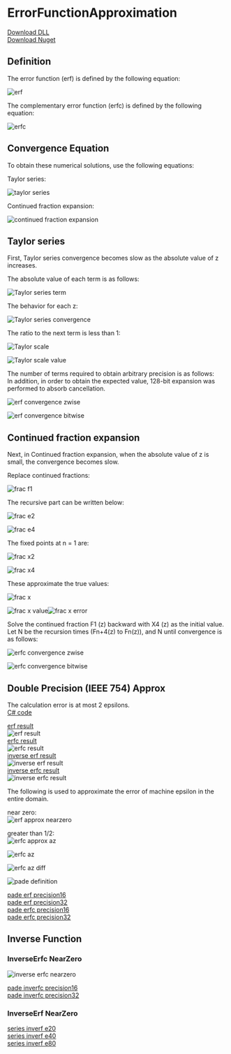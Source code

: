 # ErrorFunctionApproximation

[Download DLL](https://github.com/tk-yoshimura/ErrorFunctionApproximation/releases)  
[Download Nuget](https://www.nuget.org/packages/tyoshimura.ErrorFunctionFP64/)  

## Definition

The error function (erf) is defined by the following equation:

![erf](https://github.com/tk-yoshimura/ErrorFunctionApproximation/blob/main/figures/erf.svg)

The complementary error function (erfc) is defined by the following equation:

![erfc](https://github.com/tk-yoshimura/ErrorFunctionApproximation/blob/main/figures/erfc.svg)

## Convergence Equation

To obtain these numerical solutions, use the following equations:

Taylor series:

![taylor series](https://github.com/tk-yoshimura/ErrorFunctionApproximation/blob/main/figures/taylor_series.svg)

Continued fraction expansion:

![continued fraction expansion](https://github.com/tk-yoshimura/ErrorFunctionApproximation/blob/main/figures/fracexpand.svg)

## Taylor series

First, Taylor series convergence becomes slow as the absolute value of z increases.

The absolute value of each term is as follows:

![Taylor series term](https://github.com/tk-yoshimura/ErrorFunctionApproximation/blob/main/figures/taylor_terms.svg)

The behavior for each z:

![Taylor series convergence](https://github.com/tk-yoshimura/ErrorFunctionApproximation/blob/main/figures/taylor_convergence.svg)

The ratio to the next term is less than 1:

![Taylor scale](https://github.com/tk-yoshimura/ErrorFunctionApproximation/blob/main/figures/taylor_scale.svg)

![Taylor scale value](https://github.com/tk-yoshimura/ErrorFunctionApproximation/blob/main/figures/taylor_scale_value.svg)

The number of terms required to obtain arbitrary precision is as follows:  
In addition, in order to obtain the expected value, 128-bit expansion was performed to absorb cancellation.

![erf convergence zwise](https://github.com/tk-yoshimura/ErrorFunctionApproximation/blob/main/figures/erf_convergence_zwise.svg)

![erf convergence bitwise](https://github.com/tk-yoshimura/ErrorFunctionApproximation/blob/main/figures/erf_convergence_bitswise.svg)

## Continued fraction expansion

Next, in Continued fraction expansion, when the absolute value of z is small, the convergence becomes slow.

Replace continued fractions:

![frac f1](https://github.com/tk-yoshimura/ErrorFunctionApproximation/blob/main/figures/fracexpand_f1.svg)

The recursive part can be written below:

![frac e2](https://github.com/tk-yoshimura/ErrorFunctionApproximation/blob/main/figures/fracexpand_e2.svg)

![frac e4](https://github.com/tk-yoshimura/ErrorFunctionApproximation/blob/main/figures/fracexpand_e4.svg)

The fixed points at n = 1 are:

![frac x2](https://github.com/tk-yoshimura/ErrorFunctionApproximation/blob/main/figures/fracexpand_x2.svg)

![frac x4](https://github.com/tk-yoshimura/ErrorFunctionApproximation/blob/main/figures/fracexpand_x4.svg)

These approximate the true values:

![frac x](https://github.com/tk-yoshimura/ErrorFunctionApproximation/blob/main/figures/fracexpand_x.svg)

![frac x value](https://github.com/tk-yoshimura/ErrorFunctionApproximation/blob/main/figures/fracexpand_x_value.svg)![frac x error](https://github.com/tk-yoshimura/ErrorFunctionApproximation/blob/main/figures/fracexpand_error.svg)

Solve the continued fraction F1 (z) backward with X4 (z) as the initial value.  
Let N be the recursion times (Fn+4(z) to Fn(z)), and N until convergence is as follows:

![erfc convergence zwise](https://github.com/tk-yoshimura/ErrorFunctionApproximation/blob/main/figures/erfc_convergence_zwise.svg)

![erfc convergence bitwise](https://github.com/tk-yoshimura/ErrorFunctionApproximation/blob/main/figures/erfc_convergence_bitswise.svg)

## Double Precision (IEEE 754) Approx
The calculation error is at most 2 epsilons.  
[C# code](https://github.com/tk-yoshimura/ErrorFunctionApproximation/blob/main/ErrorFunctionFP64/ErrorFunction.cs)  

[erf result](https://github.com/tk-yoshimura/ErrorFunctionApproximation/blob/main/results/erf_approx.csv)  
![erf result](https://github.com/tk-yoshimura/ErrorFunctionApproximation/blob/main/figures/erf_approx.svg)  
[erfc result](https://github.com/tk-yoshimura/ErrorFunctionApproximation/blob/main/results/erfc_approx.csv)  
![erfc result](https://github.com/tk-yoshimura/ErrorFunctionApproximation/blob/main/figures/erfc_approx.svg)  
[inverse erf result](https://github.com/tk-yoshimura/ErrorFunctionApproximation/blob/main/results/inverf_approx.csv)  
![inverse erf result](https://github.com/tk-yoshimura/ErrorFunctionApproximation/blob/main/figures/inverf_approx.svg)  
[inverse erfc result](https://github.com/tk-yoshimura/ErrorFunctionApproximation/blob/main/results/inverfc_approx.csv)  
![inverse erfc result](https://github.com/tk-yoshimura/ErrorFunctionApproximation/blob/main/figures/inverfc_approx.svg)  

The following is used to approximate the error of machine epsilon in the entire domain.

near zero:  
![erf approx nearzero](https://github.com/tk-yoshimura/ErrorFunctionApproximation/blob/main/figures/erf_approx_nz.svg)

greater than 1/2:  
![erfc approx az](https://github.com/tk-yoshimura/ErrorFunctionApproximation/blob/main/figures/erfc_approx_az.svg)

![erfc az](https://github.com/tk-yoshimura/ErrorFunctionApproximation/blob/main/figures/erfc_az.svg)

![erfc az diff](https://github.com/tk-yoshimura/ErrorFunctionApproximation/blob/main/figures/erfc_diff.svg)

![pade definition](https://github.com/tk-yoshimura/ErrorFunctionApproximation/blob/main/figures/pade_definition.svg)  

[pade erf precision16](https://github.com/tk-yoshimura/ErrorFunctionApproximation/blob/main/results/pade_erf_e16.txt)  
[pade erf precision32](https://github.com/tk-yoshimura/ErrorFunctionApproximation/blob/main/results/pade_erf_e32.txt)  
[pade erfc precision16](https://github.com/tk-yoshimura/ErrorFunctionApproximation/blob/main/results/pade_erfc_e16.txt)  
[pade erfc precision32](https://github.com/tk-yoshimura/ErrorFunctionApproximation/blob/main/results/pade_erfc_e32.txt)  

## Inverse Function

### InverseErfc NearZero
![inverse erfc nearzero](https://github.com/tk-yoshimura/ErrorFunctionApproximation/blob/main/figures/inverse_erfc_nz.svg)  

[pade inverfc precision16](https://github.com/tk-yoshimura/ErrorFunctionApproximation/blob/main/results/pade_inverfc_e16.txt)  
[pade inverfc precision32](https://github.com/tk-yoshimura/ErrorFunctionApproximation/blob/main/results/pade_inverfc_e32.txt)  

### InverseErf NearZero

[series inverf e20](https://github.com/tk-yoshimura/ErrorFunctionApproximation/blob/main/results/series_inverf_e20.txt)  
[series inverf e40](https://github.com/tk-yoshimura/ErrorFunctionApproximation/blob/main/results/series_inverf_e40.txt)  
[series inverf e80](https://github.com/tk-yoshimura/ErrorFunctionApproximation/blob/main/results/series_inverf_e80.txt)  